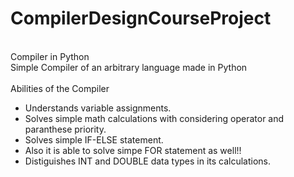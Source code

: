 # CompilerDesignCourseProject
<br>
Compiler in Python<br>
Simple Compiler of an arbitrary language made in Python<br>
<br>
Abilities of the Compiler
<ul>
<li>Understands variable assignments.</li>
<li>Solves simple math calculations with considering operator and paranthese priority.</li>
<li>Solves simple IF-ELSE statement.</li>
<li>Also it is able to solve simpe FOR statement as well!!</li>
<li>Distiguishes INT and DOUBLE data types in its calculations.</li>
</ul>
